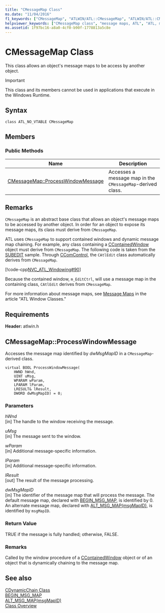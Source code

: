 ```yaml
---
title: "CMessageMap Class"
ms.date: "11/04/2016"
f1_keywords: ["CMessageMap", "ATLWIN/ATL::CMessageMap", "ATLWIN/ATL::CMessageMap::ProcessWindowMessage"]
helpviewer_keywords: ["CMessageMap class", "message maps, ATL", "ATL, message handlers"]
ms.assetid: 1f97bc16-a8a0-4cf0-b90f-1778813a5c8e
---
```

# CMessageMap Class

This class allows an object's message maps to be access by another object.

> [!IMPORTANT]
>  This class and its members cannot be used in applications that execute in the Windows Runtime.

## Syntax

```
class ATL_NO_VTABLE CMessageMap
```

## Members

### Public Methods

|Name|Description|
|----------|-----------------|
|[CMessageMap::ProcessWindowMessage](#processwindowmessage)|Accesses a message map in the `CMessageMap`-derived class.|

## Remarks

`CMessageMap` is an abstract base class that allows an object's message maps to be accessed by another object. In order for an object to expose its message maps, its class must derive from `CMessageMap`.

ATL uses `CMessageMap` to support contained windows and dynamic message map chaining. For example, any class containing a [CContainedWindow](../../atl/reference/ccontainedwindowt-class.md) object must derive from `CMessageMap`. The following code is taken from the [SUBEDIT](https://github.com/Microsoft/VCSamples/tree/master/VC2008Samples/ATL/Controls/SubEdit) sample. Through [CComControl](../../atl/reference/ccomcontrol-class.md), the `CAtlEdit` class automatically derives from `CMessageMap`.

[!code-cpp[NVC_ATL_Windowing#90](../../atl/codesnippet/cpp/cmessagemap-class_1.h)]

Because the contained window, `m_EditCtrl`, will use a message map in the containing class, `CAtlEdit` derives from `CMessageMap`.

For more information about message maps, see [Message Maps](../../atl/message-maps-atl.md) in the article "ATL Window Classes."

## Requirements

**Header:** atlwin.h

## <a name="processwindowmessage"></a>  CMessageMap::ProcessWindowMessage

Accesses the message map identified by *dwMsgMapID* in a `CMessageMap`-derived class.

```
virtual BOOL ProcessWindowMessage(
    HWND hWnd,
    UINT uMsg,
    WPARAM wParam,
    LPARAM lParam,
    LRESULT& lResult,
    DWORD dwMsgMapID) = 0;
```

### Parameters

*hWnd*<br/>
[in] The handle to the window receiving the message.

*uMsg*<br/>
[in] The message sent to the window.

*wParam*<br/>
[in] Additional message-specific information.

*lParam*<br/>
[in] Additional message-specific information.

*lResult*<br/>
[out] The result of the message processing.

*dwMsgMapID*<br/>
[in] The identifier of the message map that will process the message. The default message map, declared with [BEGIN_MSG_MAP](message-map-macros-atl.md#begin_msg_map), is identified by 0. An alternate message map, declared with [ALT_MSG_MAP(msgMapID)](message-map-macros-atl.md#alt_msg_map), is identified by `msgMapID`.

### Return Value

TRUE if the message is fully handled; otherwise, FALSE.

### Remarks

Called by the window procedure of a [CContainedWindow](../../atl/reference/ccontainedwindowt-class.md) object or of an object that is dynamically chaining to the message map.

## See also

[CDynamicChain Class](../../atl/reference/cdynamicchain-class.md)<br/>
[BEGIN_MSG_MAP](message-map-macros-atl.md#begin_msg_map)<br/>
[ALT_MSG_MAP(msgMapID)](message-map-macros-atl.md#alt_msg_map)<br/>
[Class Overview](../../atl/atl-class-overview.md)
